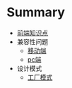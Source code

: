 # Summary

* [前端知识点](README.md)
* 兼容性问题
    * [移动端](compatibility/mobile.md)
    * [pc端](compatibility/pc.md)
* 设计模式
    * [工厂模式](designPattern/factory.md)

